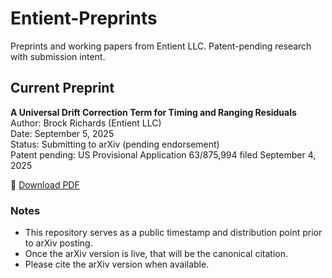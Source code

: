 # Entient-Preprints
Preprints and working papers from Entient LLC.  Patent-pending research with submission intent.

## Current Preprint

**A Universal Drift Correction Term for Timing and Ranging Residuals**  
Author: Brock Richards (Entient LLC)  
Date: September 5, 2025  
Status: Submitting to arXiv (pending endorsement)  
Patent pending: US Provisional Application 63/875,994 filed September 4, 2025  

📄 [Download PDF](./2025-09-05-Kappa-Drift/A_Universal_Drift_Correction.pdf)

### Notes
- This repository serves as a public timestamp and distribution point prior to arXiv posting.  
- Once the arXiv version is live, that will be the canonical citation.  
- Please cite the arXiv version when available.
